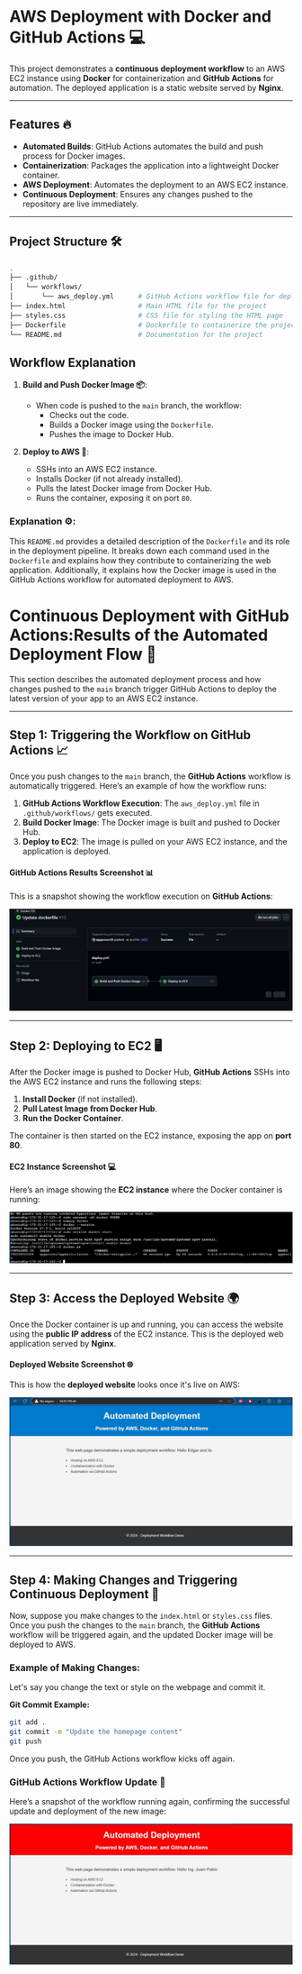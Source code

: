 # AWS Deployment with Docker and GitHub Actions 💻

This project demonstrates a **continuous deployment workflow** to an AWS EC2 instance using **Docker** for containerization and **GitHub Actions** for automation. The deployed application is a static website served by **Nginx**.

---

## Features 🔥
- **Automated Builds**: GitHub Actions automates the build and push process for Docker images.
- **Containerization**: Packages the application into a lightweight Docker container.
- **AWS Deployment**: Automates the deployment to an AWS EC2 instance.
- **Continuous Deployment**: Ensures any changes pushed to the repository are live immediately.

---

## Project Structure 🛠️

```bash
.
├── .github/
│   └── workflows/
│       └── aws_deploy.yml      # GitHub Actions workflow file for deployment
├── index.html                  # Main HTML file for the project
├── styles.css                  # CSS file for styling the HTML page
├── Dockerfile                  # Dockerfile to containerize the project
└── README.md                   # Documentation for the project

```
## Workflow Explanation

1. **Build and Push Docker Image 📦**:
   - When code is pushed to the `main` branch, the workflow:
     - Checks out the code.
     - Builds a Docker image using the `Dockerfile`.
     - Pushes the image to Docker Hub.

2. **Deploy to AWS 🚀**:
   - SSHs into an AWS EC2 instance.
   - Installs Docker (if not already installed).
   - Pulls the latest Docker image from Docker Hub.
   - Runs the container, exposing it on port `80`.

### Explanation ⚙️:

This `README.md` provides a detailed description of the `Dockerfile` and its role in the deployment pipeline. It breaks down each command used in the `Dockerfile` and explains how they contribute to containerizing the web application. Additionally, it explains how the Docker image is used in the GitHub Actions workflow for automated deployment to AWS.

# Continuous Deployment with GitHub Actions:Results of the Automated Deployment Flow 🚀

This section describes the automated deployment process and how changes pushed to the `main` branch trigger GitHub Actions to deploy the latest version of your app to an AWS EC2 instance.

---

## Step 1: **Triggering the Workflow on GitHub Actions 📈**

Once you push changes to the `main` branch, the **GitHub Actions** workflow is automatically triggered. Here’s an example of how the workflow runs:

1. **GitHub Actions Workflow Execution**: The `aws_deploy.yml` file in `.github/workflows/` gets executed.
2. **Build Docker Image**: The Docker image is built and pushed to Docker Hub.
3. **Deploy to EC2**: The image is pulled on your AWS EC2 instance, and the application is deployed.

#### GitHub Actions Results Screenshot 📊
This is a snapshot showing the workflow execution on **GitHub Actions**:

![GitHub Actions Workflow](images/github-actions-results.png)

---

## Step 2: **Deploying to EC2 🖥️**

After the Docker image is pushed to Docker Hub, **GitHub Actions** SSHs into the AWS EC2 instance and runs the following steps:

1. **Install Docker** (if not installed).
2. **Pull Latest Image from Docker Hub**.
3. **Run the Docker Container**.

The container is then started on the EC2 instance, exposing the app on **port 80**.

#### EC2 Instance Screenshot 💻
Here’s an image showing the **EC2 instance** where the Docker container is running:

![EC2 Instance Terminal](images/ec2-instance-terminal.png)

---

## Step 3: **Access the Deployed Website 🌍**

Once the Docker container is up and running, you can access the website using the **public IP address** of the EC2 instance. This is the deployed web application served by **Nginx**.

#### Deployed Website Screenshot 🌐
This is how the **deployed website** looks once it's live on AWS:

![Deployed Website](images/deployed-website.png)

---

## Step 4: **Making Changes and Triggering Continuous Deployment 🔄**

Now, suppose you make changes to the `index.html` or `styles.css` files. Once you push the changes to the `main` branch, the **GitHub Actions** workflow will be triggered again, and the updated Docker image will be deployed to AWS.

### Example of Making Changes:
Let's say you change the text or style on the webpage and commit it.

**Git Commit Example:**

```bash
git add .
git commit -m "Update the homepage content"
git push
```
Once you push, the GitHub Actions workflow kicks off again.

### GitHub Actions Workflow Update 🔄
Here’s a snapshot of the workflow running again, confirming the successful update and deployment of the new image:

![Workflow Update](images/Workflow-Update.png)
